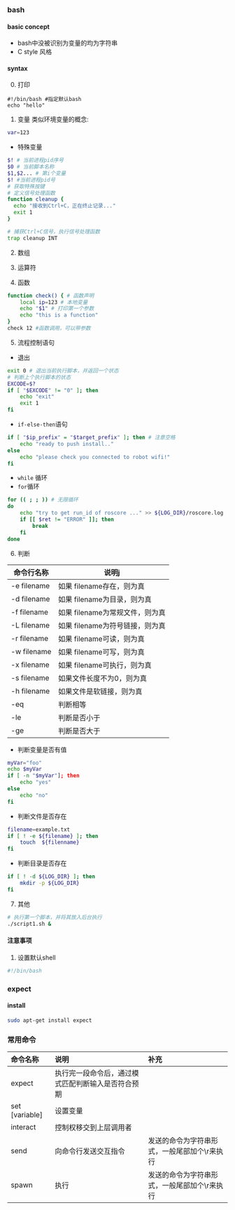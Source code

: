 ### bash
#### basic concept
- bash中没被识别为变量的均为字符串
- C style 风格
#### syntax
0. 打印
```
#!/bin/bash #指定默认bash
echo "hello"
```
1. 变量
类似环境变量的概念:
```bash
var=123
```
- 特殊变量
```bash
$! # 当前进程pid序号
$0 # 当前脚本名称
$1,$2... # 第i个变量
$! #当前进程pid号
# 获取特殊按键
# 定义信号处理函数
function cleanup {
  echo "接收到Ctrl+C，正在终止记录..."
  exit 1
}

# 捕获Ctrl+C信号，执行信号处理函数
trap cleanup INT
```

2. 数组

3. 运算符
4. 函数
```bash
function check() { # 函数声明
	local ip=123 # 本地变量
	echo "$1" # 打印第一个参数
	echo "this is a function"
}
check 12 #函数调用，可以带参数
```

5. 流程控制语句
- 退出
```bash
exit 0 # 退出当前执行脚本，并返回一个状态
# 判断上个执行脚本的状态
EXCODE=$?
if [ "$EXCODE" != "0" ]; then
    echo "exit"
    exit 1
fi
```
- `if-else-then`语句
```bash
if [ "$ip_prefix" = "$target_prefix" ]; then # 注意空格
    echo "ready to push install.."
else
    echo "please check you connected to robot wifi!"
fi
```
- `while` 循环
- `for`循环
```bash
for (( ; ; )) # 无限循环
do
	echo "try to get run_id of roscore ..." >> ${LOG_DIR}/roscore.log
	if [[ $ret != "ERROR" ]]; then
		break
	fi
done
```
6. 判断

|命令行名称|说明j|
|---|---|
|-e filename| 如果 filename存在，则为真|  
|-d filename| 如果 filename为目录，则为真 |
|-f filename| 如果 filename为常规文件，则为真 
|-L filename| 如果 filename为符号链接，则为真| 
|-r filename| 如果 filename可读，则为真|
|-w filename| 如果 filename可写，则为真| 
|-x filename| 如果 filename可执行，则为真| 
|-s filename| 如果文件长度不为0，则为真| 
|-h filename| 如果文件是软链接，则为真|
|-eq | 判断相等|
|-le | 判断是否小于|
|-ge | 判断是否大于|
- 判断变量是否有值
```bash
myVar="foo"
echo $myVar
if [ -n "$myVar"]; then
	echo "yes"
else
	echo "no"
fi
```
- 判断文件是否存在
```bash
filename=example.txt
if [ ! -e ${filename} ]; then
	touch  ${filenname}
fi

```
- 判断目录是否存在
```bash
if [ ! -d ${LOG_DIR} ]; then
	mkdir -p ${LOG_DIR}
fi
```
7. 其他
```bash
# 执行第一个脚本，并将其放入后台执行
./script1.sh &
```

#### 注意事项
1. 设置默认shell
```bash
#!/bin/bash
```


### expect
#### install
```bash
sudo apt-get install expect
```
### 常用命令

|命令名称| 说明| 补充|
|:---|:---|:---|
|expect| 执行完一段命令后，通过模式匹配判断输入是否符合预期| |
|set [variable]| 设置变量 | |
|interact | 控制权移交到上层调用者 | |
|send | 向命令行发送交互指令 | 发送的命令为字符串形式，一般尾部加个\r来执行 |
|spawn | 执行 | 发送的命令为字符串形式，一般尾部加个\r来执行 |